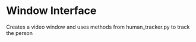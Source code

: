 # Window Interface
Creates a video window and uses methods from human_tracker.py to track the person